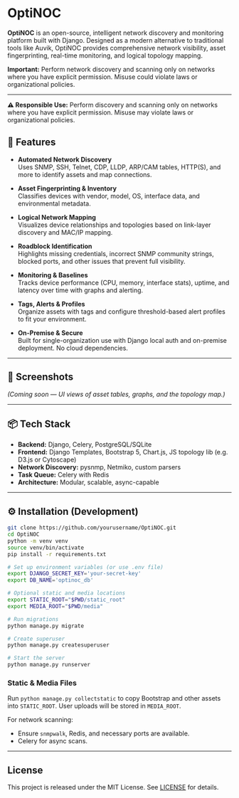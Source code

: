# OptiNOC

**OptiNOC** is an open-source, intelligent network discovery and monitoring platform built with Django. Designed as a modern alternative to traditional tools like Auvik, OptiNOC provides comprehensive network visibility, asset fingerprinting, real-time monitoring, and logical topology mapping.

**Important:** Perform network discovery and scanning only on networks where you have explicit permission. Misuse could violate laws or organizational policies.

---

**⚠️ Responsible Use:** Perform discovery and scanning only on networks where you have explicit permission. Misuse may violate laws or organizational policies.

## 🚀 Features

- **Automated Network Discovery**  
  Uses SNMP, SSH, Telnet, CDP, LLDP, ARP/CAM tables, HTTP(S), and more to identify assets and map connections.

- **Asset Fingerprinting & Inventory**  
  Classifies devices with vendor, model, OS, interface data, and environmental metadata.

- **Logical Network Mapping**  
  Visualizes device relationships and topologies based on link-layer discovery and MAC/IP mapping.

- **Roadblock Identification**  
  Highlights missing credentials, incorrect SNMP community strings, blocked ports, and other issues that prevent full visibility.

- **Monitoring & Baselines**  
  Tracks device performance (CPU, memory, interface stats), uptime, and latency over time with graphs and alerting.

- **Tags, Alerts & Profiles**  
  Organize assets with tags and configure threshold-based alert profiles to fit your environment.

- **On-Premise & Secure**  
  Built for single-organization use with Django local auth and on-premise deployment. No cloud dependencies.

---

## 📸 Screenshots

*(Coming soon — UI views of asset tables, graphs, and the topology map.)*

---

## 📦 Tech Stack

- **Backend:** Django, Celery, PostgreSQL/SQLite  
- **Frontend:** Django Templates, Bootstrap 5, Chart.js, JS topology lib (e.g. D3.js or Cytoscape)  
- **Network Discovery:** pysnmp, Netmiko, custom parsers  
- **Task Queue:** Celery with Redis  
- **Architecture:** Modular, scalable, async-capable

---

## ⚙️ Installation (Development)

```bash
git clone https://github.com/yourusername/OptiNOC.git
cd OptiNOC
python -m venv venv
source venv/bin/activate
pip install -r requirements.txt

# Set up environment variables (or use .env file)
export DJANGO_SECRET_KEY='your-secret-key'
export DB_NAME='optinoc_db'

# Optional static and media locations
export STATIC_ROOT="$PWD/static_root"
export MEDIA_ROOT="$PWD/media"

# Run migrations
python manage.py migrate

# Create superuser
python manage.py createsuperuser

# Start the server
python manage.py runserver
```

### Static & Media Files

Run `python manage.py collectstatic` to copy Bootstrap and other assets into `STATIC_ROOT`. User uploads will be stored in `MEDIA_ROOT`.

For network scanning:

* Ensure `snmpwalk`, Redis, and necessary ports are available.
* Celery for async scans.

---

## License
This project is released under the MIT License. See [LICENSE](LICENSE) for details.



